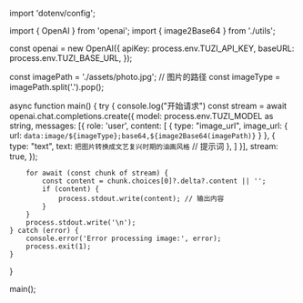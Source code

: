 import 'dotenv/config';

import { OpenAI } from 'openai';
import { image2Base64 } from './utils';

const openai = new OpenAI({
    apiKey: process.env.TUZI_API_KEY,
    baseURL: process.env.TUZI_BASE_URL,
});

const imagePath = './assets/photo.jpg'; // 图片的路径
const imageType = imagePath.split('.').pop();

async function main() {
    try {
        console.log("开始请求")
        const stream = await openai.chat.completions.create({
            model: process.env.TUZI_MODEL as string,
            messages: [{
                role: 'user', content: [
                    {
                        type: "image_url",
                        image_url: {
                            url: `data:image/${imageType};base64,${image2Base64(imagePath)}`
                        }
                    },
                    {
                        type: "text",
                        text: `把图片转换成文艺复兴时期的油画风格` // 提示词
                    },
                ]
            }],
            stream: true,
        });

        for await (const chunk of stream) {
            const content = chunk.choices[0]?.delta?.content || '';
            if (content) {
                process.stdout.write(content); // 输出内容
            }
        }
        process.stdout.write('\n');
    } catch (error) {
        console.error('Error processing image:', error);
        process.exit(1);
    }
}

main();